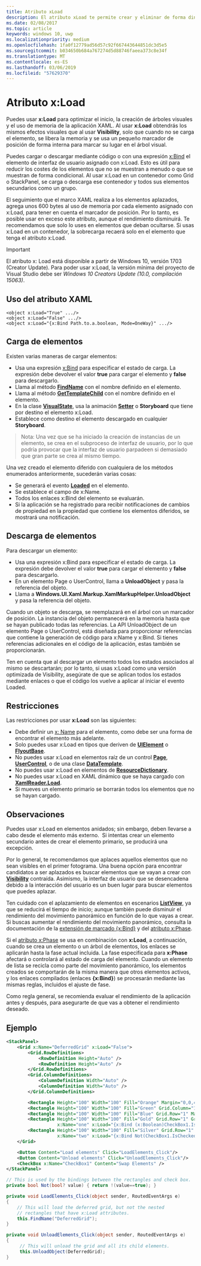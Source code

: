 ```yaml
---
title: Atributo xLoad
description: El atributo xLoad te permite crear y eliminar de forma dinámica un elemento y sus elementos secundarios, para reducir el tiempo de inicio y el uso de memoria.
ms.date: 02/08/2017
ms.topic: article
keywords: windows 10, uwp
ms.localizationpriority: medium
ms.openlocfilehash: 1fa0f12779ad56d57c92f667443644851dc3d5e5
ms.sourcegitcommit: b034650b684a767274d5d88746faeea373c8e34f
ms.translationtype: MT
ms.contentlocale: es-ES
ms.lasthandoff: 03/06/2019
ms.locfileid: "57629370"
---
```

# <a name="xload-attribute"></a>Atributo x:Load

Puedes usar **x:Load** para optimizar el inicio, la creación de árboles visuales y el uso de memoria de la aplicación XAML. Al usar **x:Load** obtendrás los mismos efectos visuales que al usar **Visibility**, solo que cuando no se carga el elemento, se libera la memoria y se usa un pequeño marcador de posición de forma interna para marcar su lugar en el árbol visual.

Puedes cargar o descargar mediante código o con una expresión [x:Bind](x-bind-markup-extension.md) el elemento de interfaz de usuario asignado con x:Load. Esto es útil para reducir los costes de los elementos que no se muestran a menudo o que se muestran de forma condicional. Al usar x:Load en un contenedor como Grid o StackPanel, se carga o descarga ese contenedor y todos sus elementos secundarios como un grupo.

El seguimiento que el marco XAML realiza a los elementos aplazados, agrega unos 600 bytes al uso de memoria por cada elemento asignado con x:Load, para tener en cuenta el marcador de posición. Por lo tanto, es posible usar en exceso este atributo, aunque el rendimiento disminuirá. Te recomendamos que solo lo uses en elementos que deban ocultarse. Si usas x:Load en un contenedor, la sobrecarga recaerá solo en el elemento que tenga el atributo x:Load.

> [!IMPORTANT]
> El atributo x: Load está disponible a partir de Windows 10, versión 1703 (Creator Update). Para poder usar x:Load, la versión mínima del proyecto de Visual Studio debe ser *Windows 10 Creators Update (10.0, compilación 15063)*.

## <a name="xaml-attribute-usage"></a>Uso del atributo XAML

``` syntax
<object x:Load="True" .../>
<object x:Load="False" .../>
<object x:Load="{x:Bind Path.to.a.boolean, Mode=OneWay}" .../>
```

## <a name="loading-elements"></a>Carga de elementos

Existen varias maneras de cargar elementos:

- Usa una expresión [x:Bind](x-bind-markup-extension.md) para especificar el estado de carga. La expresión debe devolver el valor **true** para cargar el elemento y **false** para descargarlo.
- Llama al método [**FindName**](https://msdn.microsoft.com/library/windows/apps/br208715) con el nombre definido en el elemento.
- Llama al método [**GetTemplateChild**](https://msdn.microsoft.com/library/windows/apps/br209416) con el nombre definido en el elemento.
- En la clase [**VisualState**](https://msdn.microsoft.com/library/windows/apps/br209007), usa la animación [**Setter**](https://msdn.microsoft.com/library/windows/apps/br208817) o **Storyboard** que tiene por destino el elemento x:Load.
- Establece como destino el elemento descargado en cualquier **Storyboard**.

> Nota: Una vez que se ha iniciado la creación de instancias de un elemento, se crea en el subproceso de interfaz de usuario, por lo que podría provocar que la interfaz de usuario parpadeen si demasiado que gran parte se crea al mismo tiempo.

Una vez creado el elemento diferido con cualquiera de los métodos enumerados anteriormente, sucederán varias cosas:

- Se generará el evento [**Loaded**](https://msdn.microsoft.com/library/windows/apps/br208723) en el elemento.
- Se establece el campo de x:Name.
- Todos los enlaces x:Bind del elemento se evaluarán.
- Si la aplicación se ha registrado para recibir notificaciones de cambios de propiedad en la propiedad que contiene los elementos diferidos, se mostrará una notificación.

## <a name="unloading-elements"></a>Descarga de elementos

Para descargar un elemento:

- Usa una expresión x:Bind para especificar el estado de carga. La expresión debe devolver el valor **true** para cargar el elemento y **false** para descargarlo.
- En un elemento Page o UserControl, llama a **UnloadObject** y pasa la referencia del objeto.
- Llama a **Windows.UI.Xaml.Markup.XamlMarkupHelper.UnloadObject** y pasa la referencia del objeto.

Cuando un objeto se descarga, se reemplazará en el árbol con un marcador de posición. La instancia del objeto permanecerá en la memoria hasta que se hayan publicado todas las referencias. La API UnloadObject de un elemento Page o UserControl, está diseñada para proporcionar referencias que contiene la generación de código para x:Name y x:Bind. Si tienes referencias adicionales en el código de la aplicación, estas también se proporcionarán.

Ten en cuenta que al descargar un elemento todos los estados asociados al mismo se descartarán; por lo tanto, si usas x:Load como una versión optimizada de Visibility, asegúrate de que se aplican todos los estados mediante enlaces o que el código los vuelve a aplicar al iniciar el evento Loaded.

## <a name="restrictions"></a>Restricciones

Las restricciones por usar **x:Load** son las siguientes:

- Debe definir un [x: Name](x-name-attribute.md) para el elemento, como debe ser una forma de encontrar el elemento más adelante.
- Solo puedes usar x:Load en tipos que deriven de [**UIElement**](https://msdn.microsoft.com/library/windows/apps/br208911) o [**FlyoutBase**](https://msdn.microsoft.com/library/windows/apps/dn279249).
- No puedes usar x:Load en elementos raíz de un control [**Page**](https://msdn.microsoft.com/library/windows/apps/windows.ui.xaml.controls.page), [**UserControl**](https://msdn.microsoft.com/library/windows/apps/windows.ui.xaml.controls.usercontrol), o de una clase [**DataTemplate**](https://msdn.microsoft.com/library/windows/apps/br242348).
- No puedes usar x:Load en elementos de [**ResourceDictionary**](https://msdn.microsoft.com/library/windows/apps/br208794).
- No puedes usar x:Load en XAML dinámico que se haya cargado con [**XamlReader.Load**](https://msdn.microsoft.com/library/windows/apps/br228048).
- Si mueves un elemento primario se borrarán todos los elementos que no se hayan cargado.

## <a name="remarks"></a>Observaciones

Puedes usar x:Load en elementos anidados; sin embargo, deben llevarse a cabo desde el elemento más externo.  Si intentas crear un elemento secundario antes de crear el elemento primario, se producirá una excepción.

Por lo general, te recomendamos que aplaces aquellos elementos que no sean visibles en el primer fotograma. Una buena opción para encontrar candidatos a ser aplazados es buscar elementos que se vayan a crear con [**Visibility**](https://msdn.microsoft.com/library/windows/apps/br208992) contraída. Asimismo, la interfaz de usuario que se desencadena debido a la interacción del usuario es un buen lugar para buscar elementos que puedes aplazar.

Ten cuidado con el aplazamiento de elementos en escenarios [**ListView**](https://msdn.microsoft.com/library/windows/apps/br242878), ya que se reducirá el tiempo de inicio; aunque también puede disminuir el rendimiento del movimiento panorámico en función de lo que vayas a crear. Si buscas aumentar el rendimiento del movimiento panorámico, consulta la documentación de la [extensión de marcado {x:Bind}](x-bind-markup-extension.md) y del [atributo x:Phase](x-phase-attribute.md).

Si el [atributo x:Phase](x-phase-attribute.md) se usa en combinación con **x:Load**, a continuación, cuando se crea un elemento o un árbol de elementos, los enlaces se aplicarán hasta la fase actual incluida. La fase especificada para **x:Phase** afectará o controlará al estado de carga del elemento. Cuando un elemento de lista se recicla como parte del movimiento panorámico, los elementos creados se comportarán de la misma manera que otros elementos activos, y los enlaces compilados (enlaces **{x:Bind}**) se procesarán mediante las mismas reglas, incluidos el ajuste de fase.

Como regla general, se recomienda evaluar el rendimiento de la aplicación antes y después, para asegurarte de que vas a obtener el rendimiento deseado.

## <a name="example"></a>Ejemplo

```xml
<StackPanel>
    <Grid x:Name="DeferredGrid" x:Load="False">
        <Grid.RowDefinitions>
            <RowDefinition Height="Auto" />
            <RowDefinition Height="Auto" />
        </Grid.RowDefinitions>
        <Grid.ColumnDefinitions>
            <ColumnDefinition Width="Auto" />
            <ColumnDefinition Width="Auto" />
        </Grid.ColumnDefinitions>

        <Rectangle Height="100" Width="100" Fill="Orange" Margin="0,0,4,4"/>
        <Rectangle Height="100" Width="100" Fill="Green" Grid.Column="1" Margin="4,0,0,4"/>
        <Rectangle Height="100" Width="100" Fill="Blue" Grid.Row="1" Margin="0,4,4,0"/>
        <Rectangle Height="100" Width="100" Fill="Gold" Grid.Row="1" Grid.Column="1" Margin="4,4,0,0"
                   x:Name="one" x:Load="{x:Bind (x:Boolean)CheckBox1.IsChecked, Mode=OneWay}"/>
        <Rectangle Height="100" Width="100" Fill="Silver" Grid.Row="1" Grid.Column="1" Margin="4,4,0,0"
                   x:Name="two" x:Load="{x:Bind Not(CheckBox1.IsChecked), Mode=OneWay}"/>
    </Grid>

    <Button Content="Load elements" Click="LoadElements_Click"/>
    <Button Content="Unload elements" Click="UnloadElements_Click"/>
    <CheckBox x:Name="CheckBox1" Content="Swap Elements" />
</StackPanel>
```

```csharp
// This is used by the bindings between the rectangles and check box.
private bool Not(bool? value) { return !(value==true); }

private void LoadElements_Click(object sender, RoutedEventArgs e)
{
    // This will load the deferred grid, but not the nested
    // rectangles that have x:Load attributes.
    this.FindName("DeferredGrid"); 
}

private void UnloadElements_Click(object sender, RoutedEventArgs e)
{
     // This will unload the grid and all its child elements.
     this.UnloadObject(DeferredGrid);
}
```

